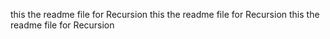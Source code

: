 this the readme file for Recursion
this the readme file for Recursion
this the readme file for Recursion
